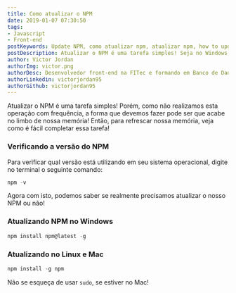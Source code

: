 ```yaml
---
title: Como atualizar o NPM
date: 2019-01-07 07:30:50
tags: 
- Javascript
- Front-end
postKeywords: Update NPM, como atualizar npm, atualizar npm, how to update npm
postDescription: Atualizar o NPM é uma tarefa simples! Seja no Windows, Mac ou Linux, atualizar seu npm não deve ser um impecilho no seu desenvolvimento! Relembre o comando para atualizar seu NPM neste post!
author: Victor Jordan
authorImg: victor.png
authorDesc: Desenvolvedor front-end na FITec e formando em Banco de Dados pela Fatec, apaixonado por usabilidade, performance e UX!
authorLinkedin: victorjordan95
authorGithub: victorjordan95
---
```


Atualizar o NPM é uma tarefa simples! Porém, como não realizamos esta operação com frequência, a forma que devemos fazer pode ser que acabe no limbo de nossa memória! Então, para refrescar nossa memória, veja como é fácil completar essa tarefa!

### Verificando a versão do NPM

Para verificar qual versão está utilizando em seu sistema operacional, digite no terminal o seguinte comando:

<!-- more -->

```javascript
npm -v
```

Agora com isto, podemos saber se realmente precisamos atualizar o nosso NPM ou não!

### Atualizando NPM no Windows

```javascript
npm install npm@latest -g
```

### Atualizando no Linux e Mac

```javascript
npm install -g npm
```
Não se esqueça de usar `sudo`, se estiver no Mac!

